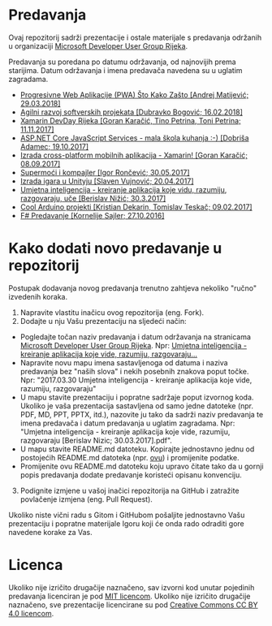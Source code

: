 # Predavanja

Ovaj repozitorij sadrži prezentacije i ostale materijale s predavanja održanih u organizaciji [Microsoft Developer User Group Rijeka](https://www.meetup.com/Microsoft-Developer-User-Group-Rijeka/).

Predavanja su poredana po datumu održavanja, od najnovijih prema starijima. Datum održavanja i imena predavača navedena su u uglatim zagradama.

- [Progresivne Web Aplikacije (PWA) Što Kako Zašto [Andrej Matijević; 29.03.2018]](2018.03.29%20Progresivne%20Web%20Aplikacije%20(PWA)%20-%20%C5%A0to%20Kako%20Za%C5%A1to)
- [Agilni razvoj softverskih projekata [Dubravko Bogović; 16.02.2018]](2018.02.16%20Agilni%20razvoj%20softverskih%20projekata)
- [Xamarin DevDay Rijeka [Goran Karačić, Tino Petrina, Toni Petrina; 11.11.2017]](2017.11.11%20Xamarin%20DevDay%20Rijeka)
- [ASP.NET Core JavaScript Services - mala škola kuhanja :-) [Dobriša Adamec; 19.10.2017]](2017.10.19%20ASP.NET%20Core%20JavaScript%20Services%20-%20mala%20skola%20kuhanja)
- [Izrada cross-platform mobilnih aplikacija - Xamarin! [Goran Karačić; 08.09.2017]](2017.09.08%20Izrada%20cross-platform%20mobilnih%20aplikacija%20-%20Xamarin)
- [Supermoći i kompajler [Igor Rončević; 30.05.2017]](2017.05.30%20Supermoci%20i%20kompajler)
- [Izrada igara u Unityju [Slaven Vujnović; 20.04.2017]](2017.04.20%20Izrada%20igara%20u%20Unityju)
- [Umjetna inteligencija - kreiranje aplikacija koje vidu, razumiju, razgovaraju, uče [Berislav Nižić; 30.3.2017]](2017.03.30%20Umjetna%20inteligencija%20-%20kreiranje%20aplikacija%20koje%20vide%2C%20razumiju%2C%20razgovaraju%2C%20uce)
- [Cool Arduino projekti [Kristian Dekarin, Tomislav Teskač; 09.02.2017]](2017.02.09%20Cool%20Arduino%20projekti)
- [F# Predavanje [Kornelije Sajler; 27.10.2016]](2016.10.27%20F%23%20Predavanje)

# Kako dodati novo predavanje u repozitorij

Postupak dodavanja novog predavanja trenutno zahtjeva nekoliko "ručno" izvedenih koraka.

1. Napravite vlastitu inačicu ovog repozitorija (eng. Fork).
2. Dodajte u nju Vašu prezentaciju na sljedeći način:
  * Pogledajte točan naziv predavanja i datum održavanja na stranicama [Microsoft Developer User Group Rijeka](https://www.meetup.com/Microsoft-Developer-User-Group-Rijeka/). Npr: [Umjetna inteligencija - kreiranje aplikacija koje vide, razumiju, razgovaraju...](https://www.meetup.com/Microsoft-Developer-User-Group-Rijeka/events/238525419/)
  * Napravite novu mapu imena sastavljenoga od datuma i naziva predavanja bez "naših slova" i nekih posebnih znakova poput točke. Npr: "2017.03.30 Umjetna inteligencija - kreiranje aplikacija koje vide, razumiju, razgovaraju"
  * U mapu stavite prezentaciju i popratne sadržaje poput izvornog koda. Ukoliko je vaša prezentacija sastavljena od samo jedne datoteke (npr. PDF, MD, PPT, PPTX, itd.), nazovite ju tako da sadrži naziv predavanja te imena predavača i datum predavanja u uglatim zagradama. Npr: "Umjetna inteligencija - kreiranje aplikacija koje vide, razumiju, razgovaraju [Berislav Nizic; 30.03.2017].pdf".
  * U mapu stavite README.md datoteku. Kopirajte jednostavno jednu od postojećih README.md datoteka (npr. [ovu](2017.02.09%20Cool%20Arduino%20projekti/README.md)) i promijenite podatke.
  * Promijenite ovu README.md datoteku koju upravo čitate tako da u gornji popis predavanja dodate predavanje koristeći opisanu konvenciju.
3. Podignite izmjene u vašoj inačici repozitorija na GitHub i zatražite povlačenje izmjena (eng. Pull Request).

Ukoliko niste vični radu s Gitom i GitHubom pošaljite jednostavno Vašu prezentaciju i popratne materijale Igoru koji će onda rado odraditi gore navedene korake za Vas.


# Licenca

Ukoliko nije izričito drugačije naznačeno, sav izvorni kod unutar pojedinih predavanja licenciran je pod [MIT licencom](LICENSE.txt). Ukoliko nije izričito drugačije naznačeno, sve prezentacije licencirane su pod [Creative Commons CC BY 4.0 licencom](https://creativecommons.org/licenses/by/4.0/).
